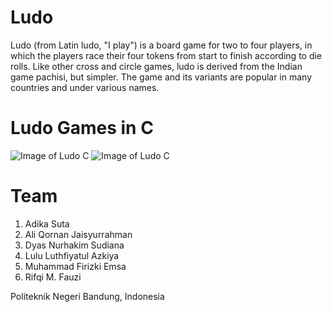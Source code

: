 # Ludo
Ludo (from Latin ludo, "I play") is a board game for two to four players, in which the players race their four tokens from start to finish according to die rolls. Like other cross and circle games, ludo is derived from the Indian game pachisi, but simpler. The game and its variants are popular in many countries and under various names.

# Ludo Games in C
![Image of Ludo C](http://puu.sh/puAHE/f27ae7fec9.png)
![Image of Ludo C](http://puu.sh/puAHM/b208e8dd28.png)

# Team
1. Adika Suta
2. Ali Qornan Jaisyurrahman
3. Dyas Nurhakim Sudiana
4. Lulu Luthfiyatul Azkiya
5. Muhammad Firizki Emsa
6. Rifqi M. Fauzi

Politeknik Negeri Bandung, Indonesia
